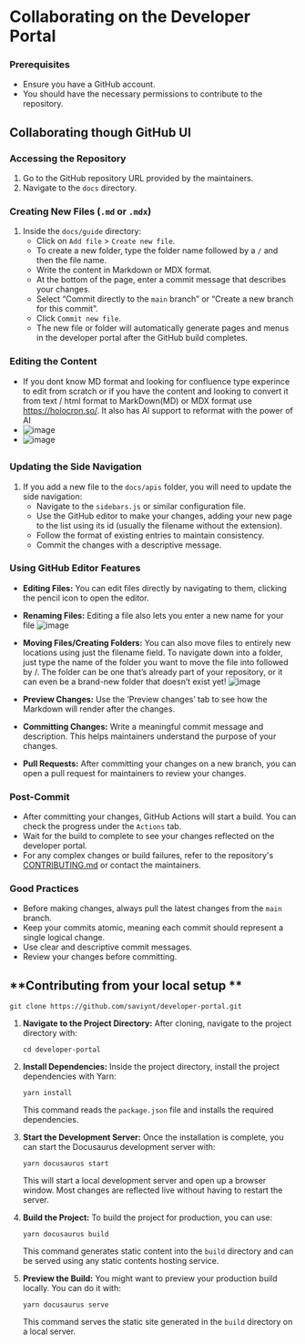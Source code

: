 # Collaborating on the Developer Portal

### **Prerequisites**

- Ensure you have a GitHub account.
- You should have the necessary permissions to contribute to the repository.

## **Collaborating though GitHub UI**

### **Accessing the Repository**

1. Go to the GitHub repository URL provided by the maintainers.
2. Navigate to the `docs` directory.

### **Creating New Files (**`.md` or `.mdx`)

1. Inside the `docs/guide` directory:
   - Click on `Add file` &gt; `Create new file`.
   - To create a new folder, type the folder name followed by a `/` and then the file name.
   - Write the content in Markdown or MDX format.
   - At the bottom of the page, enter a commit message that describes your changes.
   - Select “Commit directly to the `main` branch” or “Create a new branch for this commit”.
   - Click `Commit new file`.
   - The new file or folder will automatically generate pages and menus in the developer portal after the GitHub build completes.

### Editing the Content
   - If you dont know MD format and looking for confluence type experince to edit from scratch or if you have the content and looking to convert it from text / html format to MarkDown(MD) or MDX format use https://holocron.so/. It also has AI support to reformat with the power of AI
   - ![image](https://github.com/saviynt/developer-portal/assets/8769736/3c9d34e7-9f6e-43d0-a52b-f1b117d542ba)
   - ![image](https://github.com/saviynt/developer-portal/assets/8769736/fb63fe08-8e66-47ac-a936-89ec083b30aa)



## 

### **Updating the Side Navigation**

1. If you add a new file to the `docs/apis` folder, you will need to update the side navigation:
   - Navigate to the `sidebars.js` or similar configuration file.
   - Use the GitHub editor to make your changes, adding your new page to the list using its id (usually the filename without the extension).
   - Follow the format of existing entries to maintain consistency.
   - Commit the changes with a descriptive message.

### **Using GitHub Editor Features**

- **Editing Files:** You can edit files directly by navigating to them, clicking the pencil icon to open the editor.
- **Renaming Files:**  Editing a file also lets you enter a new name for your file ![image](https://github.com/saviynt/developer-portal/assets/8769736/e59703ee-bdd3-4bb2-a46b-dbec562220db)
- **Moving Files/Creating Folders:** You can also move files to entirely new locations using just the filename field.
To navigate down into a folder, just type the name of the folder you want to move the
file into followed by /. The folder can be one that’s already part of your repository,
or it can even be a brand-new folder that doesn’t exist yet! ![image](https://github.com/saviynt/developer-portal/assets/8769736/cdef2f77-817d-4d89-8a8a-3ba127eef6df)

- **Preview Changes:** Use the ‘Preview changes’ tab to see how the Markdown will render after the changes.
- **Committing Changes:** Write a meaningful commit message and description. This helps maintainers understand the purpose of your changes.
- **Pull Requests:** After committing your changes on a new branch, you can open a pull request for maintainers to review your changes.



### **Post-Commit**

- After committing your changes, GitHub Actions will start a build. You can check the progress under the `Actions` tab.
- Wait for the build to complete to see your changes reflected on the developer portal.
- For any complex changes or build failures, refer to the repository's [CONTRIBUTING.md](http://CONTRIBUTING.md) or contact the maintainers.

### **Good Practices**

- Before making changes, always pull the latest changes from the `main` branch.
- Keep your commits atomic, meaning each commit should represent a single logical change.
- Use clear and descriptive commit messages.
- Review your changes before committing.

## **Contributing from your local setup **

```
git clone https://github.com/saviynt/developer-portal.git
```


1. **Navigate to the Project Directory:** After cloning, navigate to the project directory with:

   ```
   cd developer-portal
   ```


2. **Install Dependencies:** Inside the project directory, install the project dependencies with Yarn:

   ```
   yarn install
   ```

   This command reads the `package.json` file and installs the required dependencies.

3. **Start the Development Server:** Once the installation is complete, you can start the Docusaurus development server with:

   ```
   yarn docusaurus start
   ```

   This will start a local development server and open up a browser window. Most changes are reflected live without having to restart the server.

4. **Build the Project:** To build the project for production, you can use:

   ```
   yarn docusaurus build
   ```


   This command generates static content into the `build` directory and can be served using any static contents hosting service.

5. **Preview the Build:** You might want to preview your production build locally. You can do it with:

   ```
   yarn docusaurus serve
   ```

   This command serves the static site generated in the `build` directory on a local server.

